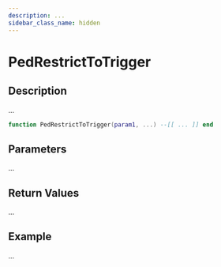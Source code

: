 ```yaml
---
description: ...
sidebar_class_name: hidden
---
```


# PedRestrictToTrigger

## Description

...

```lua
function PedRestrictToTrigger(param1, ...) --[[ ... ]] end
```

## Parameters

...

## Return Values

...

## Example

...


